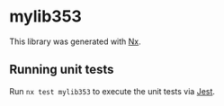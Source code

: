 # mylib353

This library was generated with [Nx](https://nx.dev).

## Running unit tests

Run `nx test mylib353` to execute the unit tests via [Jest](https://jestjs.io).
